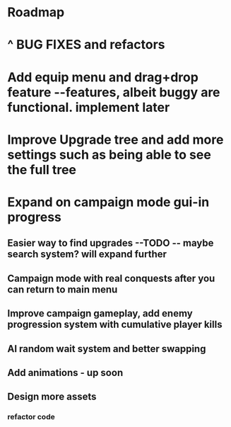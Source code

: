 # Roadmap

# ^ BUG FIXES and refactors

# Add equip menu and drag+drop feature --features, albeit buggy are functional. implement later

# Improve Upgrade tree and add more settings such as being able to see the full tree

# Expand on campaign mode gui-in progress

## Easier way to find upgrades --TODO -- maybe search system? will expand further

## Campaign mode with real conquests after you can return to main menu

## Improve campaign gameplay, add enemy progression system with cumulative player kills

## AI random wait system and better swapping

## Add animations - up soon

## Design more assets

### refactor code
